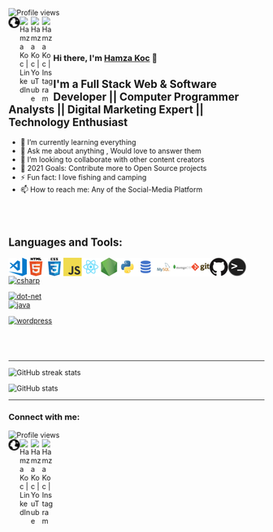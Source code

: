 
![Profile views](https://gpvc.arturio.dev/hamzakoc)  
[<img align="left" alt="Hamza Koc" width="22px" src="https://raw.githubusercontent.com/iconic/open-iconic/master/svg/globe.svg" />][website]
[<img align="left" alt="Hamza Koc | LinkedIn" width="22px" src="https://cdn.jsdelivr.net/npm/simple-icons@v3/icons/linkedin.svg" />][linkedin]
[<img align="left" alt="Hamza Koc | YouTube" width="22px" src="https://cdn.jsdelivr.net/npm/simple-icons@v3/icons/youtube.svg" />][youtube]
[<img align="left" alt="Hamza Koc | Instagram" width="22px" src="https://cdn.jsdelivr.net/npm/simple-icons@v3/icons/instagram.svg" />][instagram]

<br/><br/>

### Hi there, I'm [Hamza Koc](https://hamzakoc.ca/) 👋

## I'm a Full Stack Web & Software Developer || Computer Programmer Analysts || Digital Marketing Expert || Technology Enthusiast

- 🌱 I’m currently learning everything
- 💬 Ask me about anything , Would love to answer them
- 👯 I’m looking to collaborate with other content creators
- 🥅 2021 Goals: Contribute more to Open Source projects
- ⚡ Fun fact: I love fishing and camping
- 📫 How to reach me: Any of the Social-Media Platform

<br />

<br />

## Languages and Tools:

[<img align="left" alt="Visual Studio Code" width="36px" src="https://raw.githubusercontent.com/github/explore/80688e429a7d4ef2fca1e82350fe8e3517d3494d/topics/visual-studio-code/visual-studio-code.png" />][webdevplaylist]

[<img align="left" alt="HTML5" width="36px" src="https://raw.githubusercontent.com/github/explore/80688e429a7d4ef2fca1e82350fe8e3517d3494d/topics/html/html.png" />][webdevplaylist]
[<img align="left" alt="CSS3" width="36px" src="https://raw.githubusercontent.com/github/explore/80688e429a7d4ef2fca1e82350fe8e3517d3494d/topics/css/css.png" />][webdevplaylist]

[<img align="left" alt="JavaScript" width="36px" src="https://raw.githubusercontent.com/github/explore/80688e429a7d4ef2fca1e82350fe8e3517d3494d/topics/javascript/javascript.png" />][webdevplaylist]
[<img align="left" alt="React" width="36px" src="https://raw.githubusercontent.com/github/explore/80688e429a7d4ef2fca1e82350fe8e3517d3494d/topics/react/react.png" />][webdevplaylist]

[<img align="left" alt="Node.js" width="36px" src="https://raw.githubusercontent.com/github/explore/80688e429a7d4ef2fca1e82350fe8e3517d3494d/topics/nodejs/nodejs.png" />][webdevplaylist]

[<img align="left" alt="Node.js" width="36px" src="https://raw.githubusercontent.com/github/explore/80688e429a7d4ef2fca1e82350fe8e3517d3494d/topics/python/python.png" />][webdevplaylist]

[<img align="left" alt="SQL" width="36px" src="https://raw.githubusercontent.com/github/explore/80688e429a7d4ef2fca1e82350fe8e3517d3494d/topics/sql/sql.png" />][webdevplaylist]
[<img align="left" alt="MySQL" width="36px" src="https://raw.githubusercontent.com/github/explore/80688e429a7d4ef2fca1e82350fe8e3517d3494d/topics/mysql/mysql.png" />][webdevplaylist]
[<img align="left" alt="MongoDB" width="36px" src="https://raw.githubusercontent.com/github/explore/80688e429a7d4ef2fca1e82350fe8e3517d3494d/topics/mongodb/mongodb.png" />][webdevplaylist]
[<img align="left" alt="Git" width="36px" src="https://raw.githubusercontent.com/github/explore/80688e429a7d4ef2fca1e82350fe8e3517d3494d/topics/git/git.png" />][webdevplaylist]
[<img align="left" alt="GitHub" width="36px" src="https://raw.githubusercontent.com/github/explore/78df643247d429f6cc873026c0622819ad797942/topics/github/github.png" />][webdevplaylist]

[<img align="left" alt="Terminal" width="36px" src="https://raw.githubusercontent.com/github/explore/80688e429a7d4ef2fca1e82350fe8e3517d3494d/topics/terminal/terminal.png" />][webdevplaylist]


[<img src='https://cdn.jsdelivr.net/npm/simple-icons@3.0.1/icons/csharp.svg' alt='csharp'  width="36px">](https://hamzakoc.ca/)

[<img src='https://cdn.jsdelivr.net/npm/simple-icons@3.0.1/icons/dot-net.svg' alt='dot-net'  width="36px">](https://hamzakoc.ca/)  
[<img src='https://cdn.jsdelivr.net/npm/simple-icons@3.0.1/icons/java.svg' alt='java'  width="36px">](https://hamzakoc.ca/)  

[<img src='https://cdn.jsdelivr.net/npm/simple-icons@3.0.1/icons/wordpress.svg' alt='wordpress'  width="36px">](https://hamzakoc.ca/) 



<br />
<br />

###

<hr>

![GitHub streak stats](https://github-readme-streak-stats.herokuapp.com/?user=hamzakoc)  

![GitHub stats](https://github-readme-stats.vercel.app/api?username=hamzakoc&show_icons=true&count_private=true)  



---

### Connect with me:
![Profile views](https://gpvc.arturio.dev/hamzakoc)  
[<img align="left" alt="Hamza Koc" width="22px" src="https://raw.githubusercontent.com/iconic/open-iconic/master/svg/globe.svg" />][website]
[<img align="left" alt="Hamza Koc | LinkedIn" width="22px" src="https://cdn.jsdelivr.net/npm/simple-icons@v3/icons/linkedin.svg" />][linkedin]
[<img align="left" alt="Hamza Koc | YouTube" width="22px" src="https://cdn.jsdelivr.net/npm/simple-icons@v3/icons/youtube.svg" />][youtube]
[<img align="left" alt="Hamza Koc | Instagram" width="22px" src="https://cdn.jsdelivr.net/npm/simple-icons@v3/icons/instagram.svg" />][instagram]


[website]: https://hamzakoc.ca
[youtube]: https://www.youtube.com/channel/UCp1hXL5HEJ_M7QShze8IKPA
[instagram]: https://instagram.com/_hkoc_
[linkedin]: https://linkedin.com/in/hamzakooc
[webdevplaylist]: https://hamzakoc.ca





